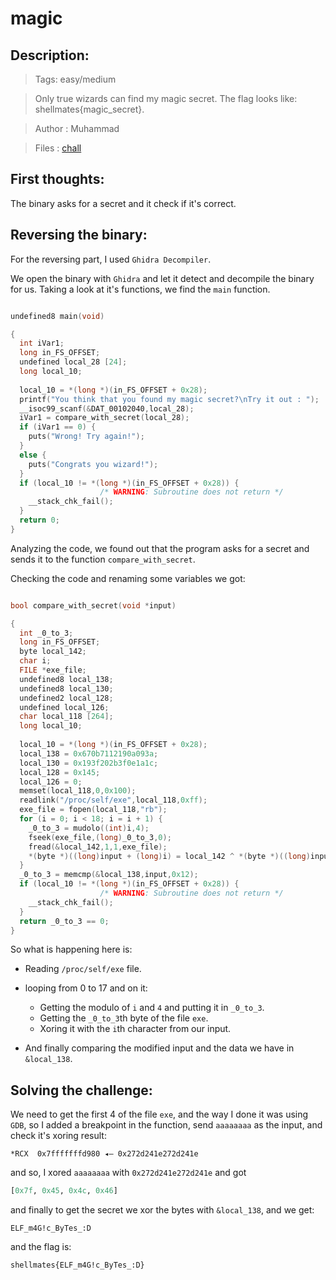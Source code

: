 # magic

## Description:

> Tags: easy/medium

>Only true wizards can find my magic secret.
The flag looks like: shellmates{magic_secret}.

> Author : Muhammad

> Files : [chall](chall)

## First thoughts:

The binary asks for a secret and it check if it's correct.

## Reversing the binary:

For the reversing part, I used `Ghidra Decompiler`.

We open the binary with `Ghidra` and let it detect and decompile the binary for us. Taking a look at it's functions, we find the `main` function.

```c

undefined8 main(void)

{
  int iVar1;
  long in_FS_OFFSET;
  undefined local_28 [24];
  long local_10;
  
  local_10 = *(long *)(in_FS_OFFSET + 0x28);
  printf("You think that you found my magic secret?\nTry it out : ");
  __isoc99_scanf(&DAT_00102040,local_28);
  iVar1 = compare_with_secret(local_28);
  if (iVar1 == 0) {
    puts("Wrong! Try again!");
  }
  else {
    puts("Congrats you wizard!");
  }
  if (local_10 != *(long *)(in_FS_OFFSET + 0x28)) {
                    /* WARNING: Subroutine does not return */
    __stack_chk_fail();
  }
  return 0;
}

```

Analyzing the code, we found out that the program asks for a secret and sends it to the function `compare_with_secret`.

Checking the code and renaming some variables we got:

```c

bool compare_with_secret(void *input)

{
  int _0_to_3;
  long in_FS_OFFSET;
  byte local_142;
  char i;
  FILE *exe_file;
  undefined8 local_138;
  undefined8 local_130;
  undefined2 local_128;
  undefined local_126;
  char local_118 [264];
  long local_10;
  
  local_10 = *(long *)(in_FS_OFFSET + 0x28);
  local_138 = 0x670b7112190a093a;
  local_130 = 0x193f202b3f0e1a1c;
  local_128 = 0x145;
  local_126 = 0;
  memset(local_118,0,0x100);
  readlink("/proc/self/exe",local_118,0xff);
  exe_file = fopen(local_118,"rb");
  for (i = 0; i < 18; i = i + 1) {
    _0_to_3 = mudolo((int)i,4);
    fseek(exe_file,(long)_0_to_3,0);
    fread(&local_142,1,1,exe_file);
    *(byte *)((long)input + (long)i) = local_142 ^ *(byte *)((long)input + (long)i);
  }
  _0_to_3 = memcmp(&local_138,input,0x12);
  if (local_10 != *(long *)(in_FS_OFFSET + 0x28)) {
                    /* WARNING: Subroutine does not return */
    __stack_chk_fail();
  }
  return _0_to_3 == 0;
}
```

So what is happening here is: 
 
 - Reading `/proc/self/exe` file.
 - looping from 0 to 17 and on it:
    
    - Getting the modulo of `i` and `4` and putting it in `_0_to_3`.
    - Getting the `_0_to_3`th byte of the file `exe`.
    - Xoring it with the `i`th character from our input.
 - And finally comparing the modified input and the data we have in `&local_138`.

## Solving the challenge:

We need to get the first 4 of the file `exe`, and the way I done it was using `GDB`, so I added a breakpoint in the function, send `aaaaaaaa` as the input, and check it's xoring result:

```
*RCX  0x7fffffffd980 ◂— 0x272d241e272d241e
```

and so, I xored `aaaaaaaa` with `0x272d241e272d241e` and got
```py
[0x7f, 0x45, 0x4c, 0x46]
```

and finally to get the secret we xor the bytes with `&local_138`, and we get:

```
ELF_m4G!c_ByTes_:D
```

and the flag is:

```
shellmates{ELF_m4G!c_ByTes_:D}
```
